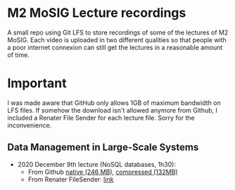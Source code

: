 # M2 MoSIG Lecture recordings
A small repo using Git LFS to store recordings of some of the lectures
of M2 MoSIG. Each video is uploaded in two different qualities so that
people with a poor internet connexion can still get the lectures in
a reasonable amount of time.

# Important
I was made aware that GitHub only allows 1GB of maximum bandwidth on LFS files.
If somehow the download isn't allowed anymore from Github, I included a Renater
File Sender for each lecture file. Sorry for the inconvenience.

## Data Management in Large-Scale Systems
- 2020 December 9th lecture (NoSQL databases, 1h30): 
    - From Github [native (246 MB)](./data_management_2020_12_09.mp4), [compressed (132MB)](./data_management_2020_12_09_low.mp4)
    - From Renater FileSender: [link](https://filesender.renater.fr/?s=download&token=58febc87-9637-4821-8651-7fb8f7d0935f)
